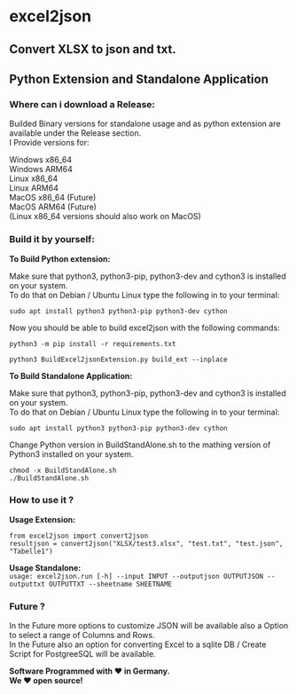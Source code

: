 # excel2json
## Convert XLSX to json and txt.  
## Python Extension and Standalone Application

### Where can i download a Release:
Builded Binary versions for standalone usage and as python extension are available under the Release section.  
I Provide versions for:  

Windows x86_64  
Windows ARM64  
Linux x86_64  
Linux ARM64  
MacOS x86_64 (Future)  
MacOS ARM64 (Future)  
(Linux x86_64 versions should also work on MacOS)


### Build it by yourself:

**To Build Python extension:**  

Make sure that python3, python3-pip, python3-dev and cython3 is installed on your system.  
To do that on Debian / Ubuntu Linux type the following in to your terminal: 
 
`sudo apt install python3 python3-pip python3-dev cython`  

Now you should be able to build excel2json with the following commands:  

`python3 -m pip install -r requirements.txt`  

`python3 BuildExcel2jsonExtension.py build_ext --inplace`  

**To Build Standalone Application:**  

Make sure that python3, python3-pip, python3-dev and cython3 is installed on your system.  
To do that on Debian / Ubuntu Linux type the following in to your terminal:  

`sudo apt install python3 python3-pip python3-dev cython`  
  
Change Python version in BuildStandAlone.sh to the mathing version of Python3 installed on your system.  
 
`chmod -x BuildStandAlone.sh`  
`./BuildStandAlone.sh`  

### How to use it ?  

**Usage Extension:**
  
`from excel2json import convert2json`  
`resultjson = convert2json("XLSX/test3.xlsx", "test.txt", "test.json", "Tabelle1")`

**Usage Standalone:**    
`usage: excel2json.run [-h] --input INPUT --outputjson OUTPUTJSON --outputtxt OUTPUTTXT --sheetname SHEETNAME`
  
  
  

  
### Future ?
In the Future more options to customize JSON will be available also a Option to select a range of Columns and Rows.  
In the Future also an option for converting Excel to a sqlite DB / Create Script for PostgreeSQL will be available.  



**Software Programmed with ❤️ in Germany.**  
**We ❤️ open source!**  



